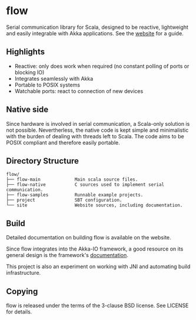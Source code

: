 # flow
Serial communication library for Scala, designed to be reactive, lightweight and easily integrable with Akka applications. See the [website](https://jodersky.github.io/flow) for a guide.

## Highlights
- Reactive: only does work when required (no constant polling of ports or blocking IO)
- Integrates seamlessly with Akka
- Portable to POSIX systems
- Watchable ports: react to connection of new devices

## Native side
Since hardware is involved in serial communication, a Scala-only solution is not possible. Nevertherless, the native code is kept simple and minimalistic with the burden of dealing with threads left to Scala. The code aims to be POSIX compliant and therefore easily portable.

## Directory Structure
```
flow/
├── flow-main             Main scala source files.
├── flow-native           C sources used to implement serial communication.
├── flow-samples          Runnable example projects.
├── project               SBT configuration.
└── site                  Website sources, including documentation.
```

## Build
Detailed documentation on building flow is available on the website.

Since flow integrates into the Akka-IO framework, a good resource on its general design is the framework's [documentation](http://doc.akka.io/docs/akka/2.4.1/scala/io.html).

This project is also an experiment on working with JNI and automating build infrastructure.

## Copying
flow is released under the terms of the 3-clause BSD license. See LICENSE for details.
